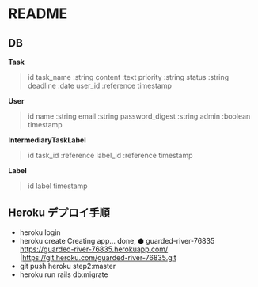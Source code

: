 # README

## DB
**Task**
>id
>task_name :string
>content :text
>priority :string
>status :string
>deadline :date
>user_id :reference
>timestamp

**User**
>id
>name :string
>email :string
>password_digest :string
>admin :boolean
>timestamp

**IntermediaryTaskLabel**
>id
>task_id :reference
>label_id :reference
>timestamp

**Label**
>id
>label
>timestamp


## Heroku デプロイ手順
- heroku login
- heroku create
  Creating app... done, ⬢ guarded-river-76835
  https://guarded-river-76835.herokuapp.com/ |https://git.heroku.com/guarded-river-76835.git
- git push heroku step2:master
- heroku run rails db:migrate
